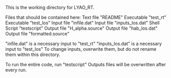 This is the working directory for LYAO_RT.

Files that should be contained here:
	Text file "README"
	Executable "test_rt"
	Executable "test_los"
	Input file "infile.dat"
	Input file "inputs_los.dat"
	Shell Script "testscript"
	Output file "H_alpha.source"
	Output file "hab_los.dat"
	Output file "formatted.source"

"infile.dat" is a necessary input to "test_rt"
"inputs_los.dat" is a necessary input to "test_los"
To change inputs, overwrite them, but do not rename them within this directory.

To run the entire code, run "testscript"
Outputs files will be overwritten after every run.
